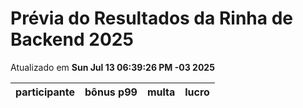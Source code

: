 # Prévia do Resultados da Rinha de Backend 2025
Atualizado em **Sun Jul 13 06:39:26 PM -03 2025**


| participante | bônus p99 | multa | lucro |
| -- | -- | -- | -- |
